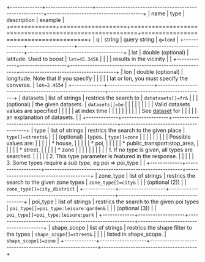 +-------------+-------------------+--------------------------------------------------------+---------------------------------------+
| name        | type              | description                                            | example                               |
+=============+===================+========================================================+=======================================+
| q           | string            | query string                                           | `q=lond`                              |
+-------------+-------------------+--------------------------------------------------------+---------------------------------------+
| lat         | double (optional) | latitude. Used to boost                                | `lat=45.3456`                         |
|             |                   | results in the vicinity                                |                                       |
+-------------+-------------------+--------------------------------------------------------+---------------------------------------+
| lon         | double (optional) | longitude. Note that if you specify                    |                                       |
|             |                   | lat or lon, you must specify the converse.             | `lon=2.4554`                          |
+-------------+-------------------+--------------------------------------------------------+---------------------------------------+
| datasets    | list of strings   | restrics the search to                                 | `datatasets[]=fr&`                    |
|             | (optional)        | the given datasets.                                    | `datasets[]=be`                       |
|             |                   |                                                        |                                       |
|             |                   | Valid datasets values are specified                    |                                       |
|             |                   | at index time                                          |                                       |
|             |                   |                                                        |                                       |
|             |                   | See [dataset](/docs/concepts.md) for                   |                                       |
|             |                   | an explanation of datasets.                            |                                       |
+-------------+-------------------+--------------------------------------------------------+---------------------------------------+
| type        | list of strings   | restrics the search to the given place                 | `type[]=streets&`                     |
|             | (optional)        | types.                                                 | `type[]=zone`                         |
|             |                   |                                                        |                                       |
|             |                   | Possible values are:                                   |                                       |
|             |                   | * house,                                               |                                       |
|             |                   | * poi,                                                 |                                       |
|             |                   | * public_transport:stop_area,                          |                                       |
|             |                   | * street,                                              |                                       |
|             |                   | * zone                                                 |                                       |
|             |                   |                                                        |                                       |
|             |                   | 1. If no type is given, all types are searched.        |                                       |
|             |                   | 2. This type parameter is featured in the response.    |                                       |
|             |                   | 3. Some types require a *sub type*, eg poi => poi_type |                                       |
+-------------+-------------------+--------------------------------------------------------+---------------------------------------+
| zone_type   | list of strings   | restrics the search to the given zone types            | `zone_type[]=city&`                   |
|             | (optional (2))    |                                                        | `zone_type[]=city_district`           |
+-------------+-------------------+--------------------------------------------------------+---------------------------------------+
| poi_type    | list of strings   | restrics the search to the given poi types             | `poi_type[]=poi_type:leisure:garden&` |
|             | (optional (3))    |                                                        | `poi_type[]=poi_type:leisure:park`    |
+-------------+-------------------+--------------------------------------------------------+---------------------------------------+
| shape_scope | list of strings   | restrics the shape filter to the types                 | `shape_scope[]=street&`               |
|             |                   | listed in shape_scope.                                 | `shape_scope[]=zone`                  |
+-------------+-------------------+--------------------------------------------------------+---------------------------------------+
